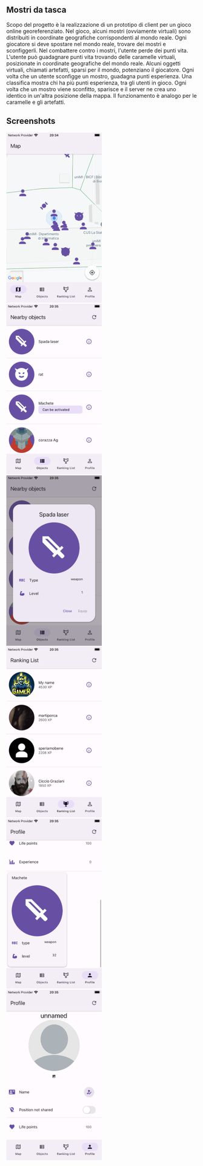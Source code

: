 ## Mostri da tasca
Scopo del progetto è la realizzazione di un prototipo di client per un gioco online georeferenziato. Nel gioco, alcuni mostri (ovviamente virtuali) sono distribuiti in coordinate geografiche corrispondenti al mondo reale. Ogni giocatore si deve spostare nel mondo reale, trovare dei mostri e sconfiggerli. Nel combattere contro i mostri, l'utente perde dei punti vita. L'utente può guadagnare punti vita trovando delle caramelle virtuali, posizionate in coordinate geografiche del mondo reale. Alcuni oggetti virtuali, chiamati artefatti, sparsi per il mondo, potenziano il giocatore. Ogni volta che un utente sconfigge un mostro, guadagna punti esperienza. Una classifica mostra chi ha più punti esperienza, tra gli utenti in gioco. Ogni volta che un mostro viene sconfitto, sparisce e il server ne crea uno identico in un'altra posizione della mappa. Il funzionamento è analogo per le caramelle e gli artefatti.

## Screenshots
<img src="./img/SimulatorScreenshot1.png" width="50%" height="50%">
<img src="./img/SimulatorScreenshot2.png" width="50%" height="50%">
<img src="./img/SimulatorScreenshot3.png" width="50%" height="50%">
<img src="./img/SimulatorScreenshot4.png" width="50%" height="50%">
<img src="./img/SimulatorScreenshot5.png" width="50%" height="50%">
<img src="./img/SimulatorScreenshot6.png" width="50%" height="50%">
